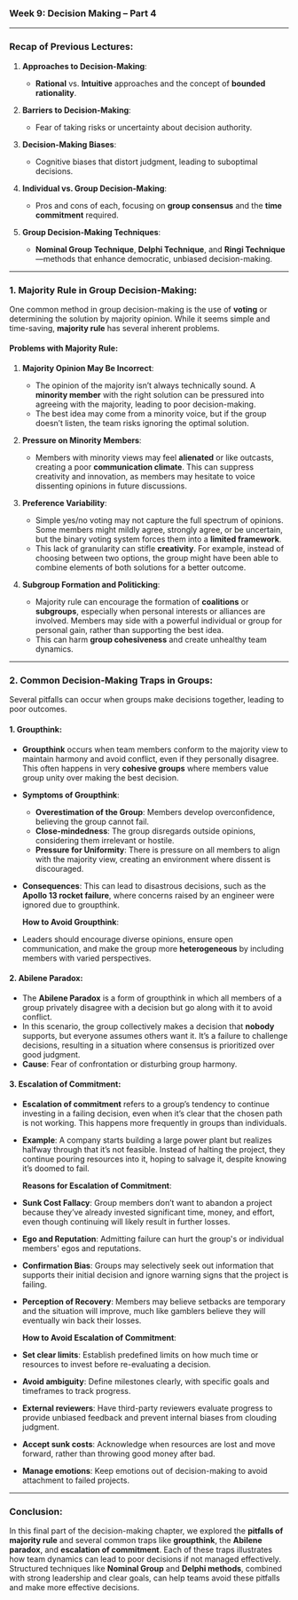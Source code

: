 ### Week 9: Decision Making – Part 4

---

### Recap of Previous Lectures:

1. **Approaches to Decision-Making**:

   - **Rational** vs. **Intuitive** approaches and the concept of **bounded rationality**.
2. **Barriers to Decision-Making**:

   - Fear of taking risks or uncertainty about decision authority.
3. **Decision-Making Biases**:

   - Cognitive biases that distort judgment, leading to suboptimal decisions.
4. **Individual vs. Group Decision-Making**:

   - Pros and cons of each, focusing on **group consensus** and the **time commitment** required.
5. **Group Decision-Making Techniques**:

   - **Nominal Group Technique**, **Delphi Technique**, and **Ringi Technique**—methods that enhance democratic, unbiased decision-making.

---

### 1. **Majority Rule in Group Decision-Making**:

One common method in group decision-making is the use of **voting** or determining the solution by majority opinion. While it seems simple and time-saving, **majority rule** has several inherent problems.

#### Problems with Majority Rule:

1. **Majority Opinion May Be Incorrect**:

   - The opinion of the majority isn’t always technically sound. A **minority member** with the right solution can be pressured into agreeing with the majority, leading to poor decision-making.
   - The best idea may come from a minority voice, but if the group doesn’t listen, the team risks ignoring the optimal solution.
2. **Pressure on Minority Members**:

   - Members with minority views may feel **alienated** or like outcasts, creating a poor **communication climate**. This can suppress creativity and innovation, as members may hesitate to voice dissenting opinions in future discussions.
3. **Preference Variability**:

   - Simple yes/no voting may not capture the full spectrum of opinions. Some members might mildly agree, strongly agree, or be uncertain, but the binary voting system forces them into a **limited framework**.
   - This lack of granularity can stifle **creativity**. For example, instead of choosing between two options, the group might have been able to combine elements of both solutions for a better outcome.
4. **Subgroup Formation and Politicking**:

   - Majority rule can encourage the formation of **coalitions** or **subgroups**, especially when personal interests or alliances are involved. Members may side with a powerful individual or group for personal gain, rather than supporting the best idea.
   - This can harm **group cohesiveness** and create unhealthy team dynamics.

---

### 2. **Common Decision-Making Traps in Groups**:

Several pitfalls can occur when groups make decisions together, leading to poor outcomes.

#### 1. **Groupthink**:

- **Groupthink** occurs when team members conform to the majority view to maintain harmony and avoid conflict, even if they personally disagree. This often happens in very **cohesive groups** where members value group unity over making the best decision.
- **Symptoms of Groupthink**:
  - **Overestimation of the Group**: Members develop overconfidence, believing the group cannot fail.
  - **Close-mindedness**: The group disregards outside opinions, considering them irrelevant or hostile.
  - **Pressure for Uniformity**: There is pressure on all members to align with the majority view, creating an environment where dissent is discouraged.
- **Consequences**: This can lead to disastrous decisions, such as the **Apollo 13 rocket failure**, where concerns raised by an engineer were ignored due to groupthink.

   **How to Avoid Groupthink**:

- Leaders should encourage diverse opinions, ensure open communication, and make the group more **heterogeneous** by including members with varied perspectives.

#### 2. **Abilene Paradox**:

- The **Abilene Paradox** is a form of groupthink in which all members of a group privately disagree with a decision but go along with it to avoid conflict.
- In this scenario, the group collectively makes a decision that **nobody** supports, but everyone assumes others want it. It’s a failure to challenge decisions, resulting in a situation where consensus is prioritized over good judgment.
- **Cause**: Fear of confrontation or disturbing group harmony.

#### 3. **Escalation of Commitment**:

- **Escalation of commitment** refers to a group’s tendency to continue investing in a failing decision, even when it’s clear that the chosen path is not working. This happens more frequently in groups than individuals.
- **Example**: A company starts building a large power plant but realizes halfway through that it’s not feasible. Instead of halting the project, they continue pouring resources into it, hoping to salvage it, despite knowing it’s doomed to fail.

   **Reasons for Escalation of Commitment**:

- **Sunk Cost Fallacy**: Group members don’t want to abandon a project because they’ve already invested significant time, money, and effort, even though continuing will likely result in further losses.
- **Ego and Reputation**: Admitting failure can hurt the group's or individual members' egos and reputations.
- **Confirmation Bias**: Groups may selectively seek out information that supports their initial decision and ignore warning signs that the project is failing.
- **Perception of Recovery**: Members may believe setbacks are temporary and the situation will improve, much like gamblers believe they will eventually win back their losses.

   **How to Avoid Escalation of Commitment**:

- **Set clear limits**: Establish predefined limits on how much time or resources to invest before re-evaluating a decision.
- **Avoid ambiguity**: Define milestones clearly, with specific goals and timeframes to track progress.
- **External reviewers**: Have third-party reviewers evaluate progress to provide unbiased feedback and prevent internal biases from clouding judgment.
- **Accept sunk costs**: Acknowledge when resources are lost and move forward, rather than throwing good money after bad.
- **Manage emotions**: Keep emotions out of decision-making to avoid attachment to failed projects.

---

### Conclusion:

In this final part of the decision-making chapter, we explored the **pitfalls of majority rule** and several common traps like **groupthink**, the **Abilene paradox**, and **escalation of commitment**. Each of these traps illustrates how team dynamics can lead to poor decisions if not managed effectively. Structured techniques like **Nominal Group** and **Delphi methods**, combined with strong leadership and clear goals, can help teams avoid these pitfalls and make more effective decisions.
